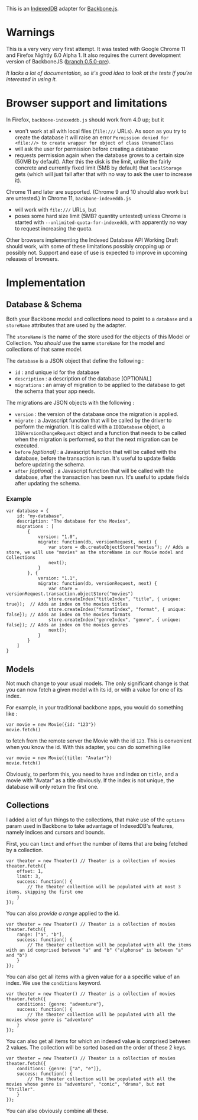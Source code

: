 This is an [IndexedDB](http://www.w3.org/TR/IndexedDB/) adapter for [Backbone.js](http://documentcloud.github.com/backbone/).

# Warnings

This is a very very very first attempt. It was tested with Google Chrome 11 and Firefox Nightly 6.0 Alpha 1.
It also requires the current development version of BackboneJS ([branch 0.5.0-pre](https://github.com/documentcloud/backbone/raw/master/backbone.js)).

*It lacks a lot of documentation, so it's good idea to look at the tests if you're interested in using it.*

# Browser support and limitations

In Firefox, `backbone-indexeddb.js` should work from 4.0 up; but it

* won't work at all with local files (`file:///` URLs). As soon as you try to create the database it will raise an error `Permission denied for <file://> to create wrapper for object of class UnnamedClass`
* will ask the user for permission before creating a database
* requests permission again when the database grows to a certain size (50MB by default). After this the disk is the limit, unlike the fairly concrete and currently fixed limit (5MB by default) that `localStorage` gets (which will just fail after that with no way to ask the user to increase it).

Chrome 11 and later are supported. (Chrome 9 and 10 should also work but are untested.) In Chrome 11, `backbone-indexeddb.js`

* will work with `file:///` URLs, but
* poses some hard size limit (5MB? quantity untested) unless Chrome is started with `--unlimited-quota-for-indexeddb`, with apparently no way to request increasing the quota.

Other browsers implementing the Indexed Database API Working Draft should work, with some of these limitations possibly cropping up or possibly not. Support and ease of use is expected to improve in upcoming releases of browsers.

# Implementation

## Database & Schema

Both your Backbone model and collections need to point to a `database` and a `storeName` attributes that are used by the adapter.

The `storeName` is the name of the store used for the objects of this Model or Collection. You _should_ use the same `storeName` for the model and collections of that same model.

The `database` is a JSON object that define the following :

 * `id` : and unique id for the database
 * `description` :  a description of the database [OPTIONAL]
 * `migrations` : an array of migration to be applied to the database to get the schema that your app needs.

The migrations are JSON objects with the following :

 * `version` : the version of the database once the migration is applied.
 * `migrate` : a Javascript function that will be called by the driver to perform the migration. It is called with a `IDBDatabase` object, a `IDBVersionChangeRequest` object and a function that needs to be called when the migration is performed, so that the next migration can be executed.
 * `before` *[optional]* : a Javascript function that will be called with the database, before the transaction is run. It's useful to update fields before updating the schema.
 * `after` *[optional]* : a Javascript function that will be called with the database, after the transaction has been run. It's useful to update fields after updating the schema.

### Example

	var database = {
		id: "my-database",
		description: "The database for the Movies",
		migrations : [
			{
				version: "1.0",
				migrate: function(db, versionRequest, next) {
					var store = db.createObjectStore("movies"); // Adds a store, we will use "movies" as the storeName in our Movie model and Collections
					next();
				}
			}, {
				version: "1.1",
				migrate: function(db, versionRequest, next) {
					var store = versionRequest.transaction.objectStore("movies")
					store.createIndex("titleIndex", "title", { unique: true});  // Adds an index on the movies titles
					store.createIndex("formatIndex", "format", { unique: false}); // Adds an index on the movies formats
					store.createIndex("genreIndex", "genre", { unique: false}); // Adds an index on the movies genres
					next();
				}
			}
		]
	}

## Models

Not much change to your usual models. The only significant change is that you can now fetch a given model with its id, or with a value for one of its index.

For example, in your traditional backbone apps, you would do something like :

	var movie = new Movie({id: "123"})
	movie.fetch()
	
to fetch from the remote server the Movie with the id `123`. This is convenient when you know the id. With this adapter, you can do something like

	var movie = new Movie({title: "Avatar"})
	movie.fetch()

Obviously, to perform this, you need to have and index on `title`, and a movie with "Avatar" as a title obviously. If the index is not unique, the database will only return the first one.

## Collections

I added a lot of fun things to the collections, that make use of the `options` param used in Backbone to take advantage of IndexedDB's features, namely indices and cursors and bounds.

First, you can `limit` and `offset` the number of items that are being fetched by a collection.

	var theater = new Theater() // Theater is a collection of movies
	theater.fetch({
		offset: 1,
		limit: 3,
		success: function() {
			// The theater collection will be populated with at most 3 items, skipping the first one
		}
	});

You can also *provide a range* applied to the id.
	
	var theater = new Theater() // Theater is a collection of movies
	theater.fetch({
		range: ["a", "b"],
		success: function() {
			// The theater collection will be populated with all the items with an id comprised between "a" and "b" ("alphonse" is between "a" and "b")
		}
	});

You can also get all items with a given value for a a specific value of an index. We use the `conditions` keyword.

	var theater = new Theater() // Theater is a collection of movies
	theater.fetch({
		conditions: {genre: "adventure"},
		success: function() {
			// The theater collection will be populated with all the movies whose genre is "adventure"
		}
	});

You can also get all items for which an indexed value is comprised between 2 values. The collection will be sorted based on the order of these 2 keys.

	var theater = new Theater() // Theater is a collection of movies
	theater.fetch({
		conditions: {genre: ["a", "e"]},
		success: function() {
			// The theater collection will be populated with all the movies whose genre is "adventure", "comic", "drama", but not "thriller". 
		}
	});
	


You can also obviously combine all these.








